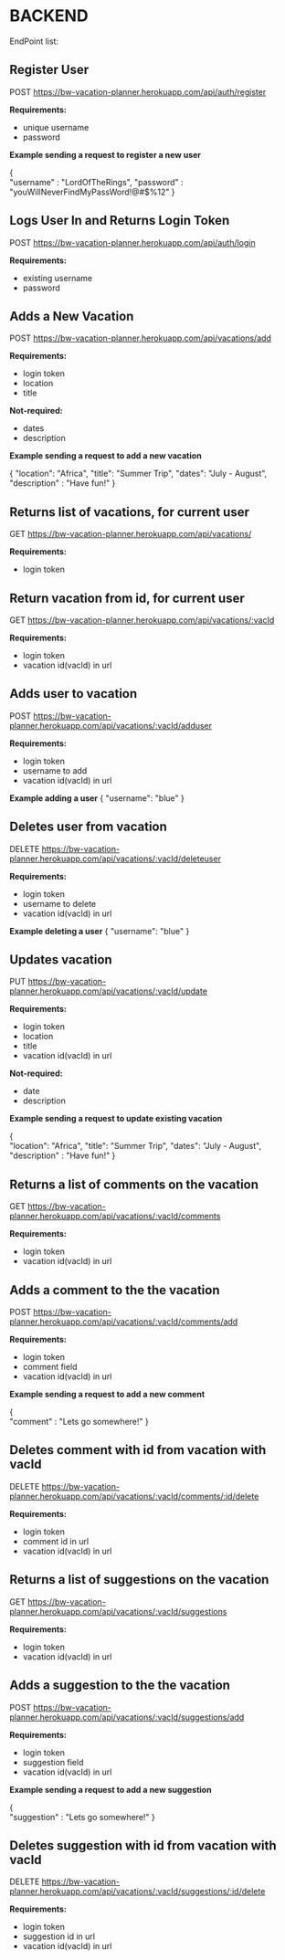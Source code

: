 # BACKEND

EndPoint list:

## Register User
POST https://bw-vacation-planner.herokuapp.com/api/auth/register

**Requirements:**
- unique username 
- password

**Example sending a request to register a new user**

{  
    "username" : "LordOfTheRings",
    "password" : "youWillNeverFindMyPassWord!@#$%12"
}

## Logs User In and Returns Login Token
POST https://bw-vacation-planner.herokuapp.com/api/auth/login

**Requirements:**
- existing username
- password


## Adds a New Vacation
POST https://bw-vacation-planner.herokuapp.com/api/vacations/add

**Requirements:**
- login token
- location 
- title

**Not-required:**
- dates
- description

**Example sending a request to add a new vacation**

{   "location": "Africa",
    "title": "Summer Trip",
    "dates": "July - August",
    "description" : "Have fun!"
}


## Returns list of vacations, for current user
GET https://bw-vacation-planner.herokuapp.com/api/vacations/

**Requirements:**
- login token

## Return vacation from id, for current user
GET https://bw-vacation-planner.herokuapp.com/api/vacations/:vacId

**Requirements:**
- login token
- vacation id(vacId) in url

## Adds user to vacation
POST https://bw-vacation-planner.herokuapp.com/api/vacations/:vacId/adduser

**Requirements:**
- login token
- username to add
- vacation id(vacId) in url

**Example adding a user**
{
    "username": "blue"
}

## Deletes user from vacation
DELETE https://bw-vacation-planner.herokuapp.com/api/vacations/:vacId/deleteuser

**Requirements:**
- login token
- username to delete
- vacation id(vacId) in url

**Example deleting a user**
{
    "username": "blue"
}

## Updates vacation
PUT https://bw-vacation-planner.herokuapp.com/api/vacations/:vacId/update

**Requirements:**
- login token
- location 
- title
- vacation id(vacId) in url


**Not-required:**
- date
- description

**Example sending a request to update existing vacation**

{   
    "location": "Africa",
    "title": "Summer Trip",
    "dates": "July - August",
    "description" : "Have fun!"
}


## Returns a list of comments on the vacation
GET https://bw-vacation-planner.herokuapp.com/api/vacations/:vacId/comments

**Requirements:**
- login token
- vacation id(vacId) in url

## Adds a comment to the the vacation
POST https://bw-vacation-planner.herokuapp.com/api/vacations/:vacId/comments/add

**Requirements:**
- login token
- comment field
- vacation id(vacId) in url

**Example sending a request to add a new comment**

{  
    "comment" : "Lets go somewhere!"
}


## Deletes comment with id from vacation with vacId
DELETE https://bw-vacation-planner.herokuapp.com/api/vacations/:vacId/comments/:id/delete

**Requirements:**
- login token
- comment id in url
- vacation id(vacId) in url


## Returns a list of suggestions on the vacation
GET https://bw-vacation-planner.herokuapp.com/api/vacations/:vacId/suggestions

**Requirements:**
- login token
- vacation id(vacId) in url

## Adds a suggestion to the the vacation
POST https://bw-vacation-planner.herokuapp.com/api/vacations/:vacId/suggestions/add

**Requirements:**
- login token
- suggestion field
- vacation id(vacId) in url

**Example sending a request to add a new suggestion**

{  
    "suggestion" : "Lets go somewhere!"
}

## Deletes suggestion with id from vacation with vacId
DELETE https://bw-vacation-planner.herokuapp.com/api/vacations/:vacId/suggestions/:id/delete

**Requirements:**
- login token
- suggestion id in url
- vacation id(vacId) in url
